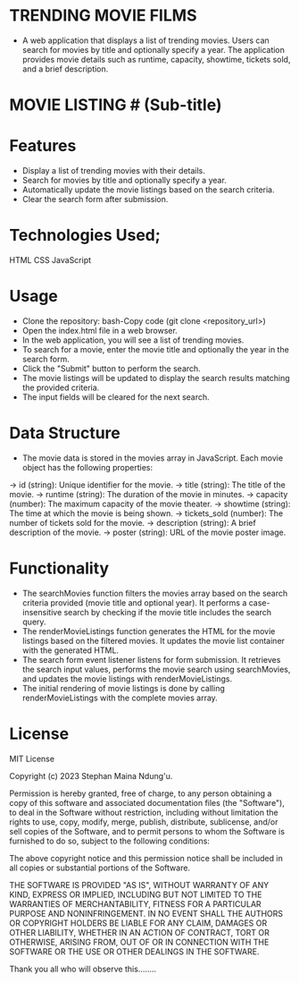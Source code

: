 # TRENDING MOVIE FILMS
* A web application that displays a list of trending movies. Users can search for movies by title and optionally specify a year. The application provides movie details such as runtime, capacity, showtime, tickets sold, and a brief description.

# MOVIE LISTING # (Sub-title)

# Features

* Display a list of trending movies with their details.
* Search for movies by title and optionally specify a year.
* Automatically update the movie listings based on the search criteria.
* Clear the search form after submission.

# Technologies Used;

HTML
CSS
JavaScript

# Usage

* Clone the repository:
bash-Copy code
(git clone <repository_url>)
* Open the index.html file in a web browser.
* In the web application, you will see a list of trending movies.
* To search for a movie, enter the movie title and optionally the year in the search form.
* Click the "Submit" button to perform the search.
* The movie listings will be updated to display the search results matching the provided criteria.
* The input fields will be cleared for the next search.

# Data Structure

* The movie data is stored in the movies array in JavaScript. Each movie object has the following properties:

-> id (string): Unique identifier for the movie.
-> title (string): The title of the movie.
-> runtime (string): The duration of the movie in minutes.
-> capacity (number): The maximum capacity of the movie theater.
-> showtime (string): The time at which the movie is being shown.
-> tickets_sold (number): The number of tickets sold for the movie.
-> description (string): A brief description of the movie.
-> poster (string): URL of the movie poster image.

# Functionality

* The searchMovies function filters the movies array based on the search criteria provided (movie title and optional year). It performs a case-insensitive search by checking if the movie title includes the search query.
* The renderMovieListings function generates the HTML for the movie listings based on the filtered movies. It updates the movie list container with the generated HTML.
* The search form event listener listens for form submission. It retrieves the search input values, performs the movie search using searchMovies, and updates the movie listings with renderMovieListings.
* The initial rendering of movie listings is done by calling renderMovieListings with the complete movies array.

# License

MIT License

Copyright (c) 2023 <NAME> Stephan Maina Ndung'u.

Permission is hereby granted, free of charge, to any person obtaining a copy of this software and associated documentation files (the "Software"), to deal in the Software without restriction, including without limitation the rights to use, copy, modify, merge, publish, distribute, sublicense, and/or sell copies of the Software, and to permit persons to whom the Software is furnished to do so, subject to the following conditions:

The above copyright notice and this permission notice shall be included in all copies or substantial portions of the Software.

THE SOFTWARE IS PROVIDED "AS IS", WITHOUT WARRANTY OF ANY KIND, EXPRESS OR IMPLIED, INCLUDING BUT NOT LIMITED TO THE WARRANTIES OF MERCHANTABILITY, FITNESS FOR A PARTICULAR PURPOSE AND NONINFRINGEMENT. 
IN NO EVENT SHALL THE AUTHORS OR COPYRIGHT HOLDERS BE LIABLE FOR ANY CLAIM, DAMAGES OR OTHER LIABILITY, WHETHER IN AN ACTION OF CONTRACT,
TORT OR OTHERWISE, ARISING FROM, OUT OF OR IN CONNECTION WITH THE SOFTWARE OR THE USE OR OTHER DEALINGS IN THE SOFTWARE.

Thank you all who will observe this........
